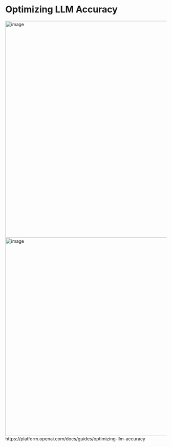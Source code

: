 # Optimizing LLM Accuracy



<img width="1326" height="676" alt="image" src="https://github.com/user-attachments/assets/ba9bbaef-6052-4033-bc66-5c9db659a3ab" />
<img width="1458" height="618" alt="image" src="https://github.com/user-attachments/assets/d0208a34-d961-4228-8dfc-af52824d283f" />
https://platform.openai.com/docs/guides/optimizing-llm-accuracy
